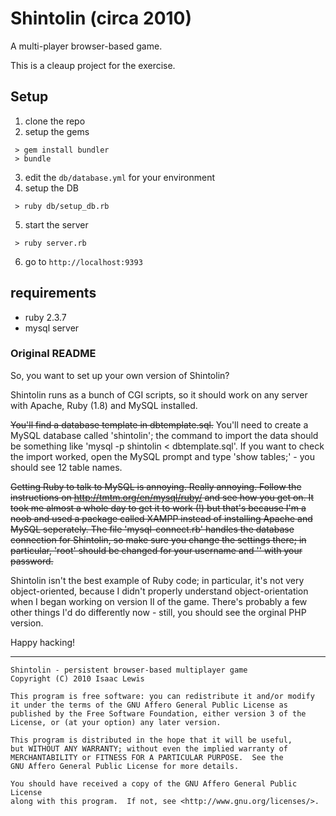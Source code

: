 # Shintolin (circa 2010)
A multi-player browser-based game.

This is a cleaup project for the exercise.

## Setup

1. clone the repo
2. setup the gems

```
 > gem install bundler
 > bundle

```

3. edit the `db/database.yml` for your environment
4. setup the DB

```
 > ruby db/setup_db.rb
```

5. start the server

```
 > ruby server.rb
```

6. go to `http://localhost:9393`

## requirements
- ruby 2.3.7
- mysql server

### Original README
So, you want to set up your own version of Shintolin?

Shintolin runs as a bunch of CGI scripts, so it should work on any server with Apache, Ruby (1.8) and MySQL installed.

~~You'll find a database template in dbtemplate.sql.~~ You'll need to create a MySQL database called 'shintolin'; the command to import the data should be something like 'mysql -p shintolin < dbtemplate.sql'. If you want to check the import worked, open the MySQL prompt and type 'show tables;' - you should see 12 table names.

~~Getting Ruby to talk to MySQL is annoying. Really annoying. Follow the instructions on http://tmtm.org/en/mysql/ruby/ and see how you get on. It took me almost a whole day to get it to work (!) but that's because I'm a noob and used a package called XAMPP instead of installing Apache and MySQL seperately. The file 'mysql-connect.rb' handles the database connection for Shintolin, so make sure you change the settings there; in particular, 'root' should be changed for your username and '' with your password.~~

Shintolin isn't the best example of Ruby code; in particular, it's not very object-oriented, because I didn't properly understand object-orientation when I began working on version II of the game. There's probably a few other things I'd do differently now - still, you should see the orginal PHP version.

Happy hacking!

-----

    Shintolin - persistent browser-based multiplayer game
    Copyright (C) 2010 Isaac Lewis

    This program is free software: you can redistribute it and/or modify
    it under the terms of the GNU Affero General Public License as
    published by the Free Software Foundation, either version 3 of the
    License, or (at your option) any later version.

    This program is distributed in the hope that it will be useful,
    but WITHOUT ANY WARRANTY; without even the implied warranty of
    MERCHANTABILITY or FITNESS FOR A PARTICULAR PURPOSE.  See the
    GNU Affero General Public License for more details.

    You should have received a copy of the GNU Affero General Public License
    along with this program.  If not, see <http://www.gnu.org/licenses/>.
